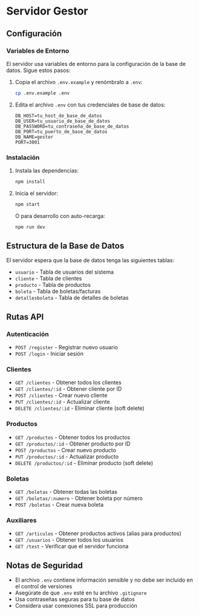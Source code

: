 # Servidor Gestor

## Configuración

### Variables de Entorno

El servidor usa variables de entorno para la configuración de la base de datos. Sigue estos pasos:

1. Copia el archivo `.env.example` y renómbralo a `.env`:
   ```bash
   cp .env.example .env
   ```

2. Edita el archivo `.env` con tus credenciales de base de datos:
   ```
   DB_HOST=tu_host_de_base_de_datos
   DB_USER=tu_usuario_de_base_de_datos
   DB_PASSWORD=tu_contraseña_de_base_de_datos
   DB_PORT=tu_puerto_de_base_de_datos
   DB_NAME=gestor
   PORT=3001
   ```

### Instalación

1. Instala las dependencias:
   ```bash
   npm install
   ```

2. Inicia el servidor:
   ```bash
   npm start
   ```
   
   O para desarrollo con auto-recarga:
   ```bash
   npm run dev
   ```

## Estructura de la Base de Datos

El servidor espera que la base de datos tenga las siguientes tablas:

- `usuario` - Tabla de usuarios del sistema
- `cliente` - Tabla de clientes
- `producto` - Tabla de productos
- `boleta` - Tabla de boletas/facturas
- `detallesboleta` - Tabla de detalles de boletas

## Rutas API

### Autenticación
- `POST /register` - Registrar nuevo usuario
- `POST /login` - Iniciar sesión

### Clientes
- `GET /clientes` - Obtener todos los clientes
- `GET /clientes/:id` - Obtener cliente por ID
- `POST /clientes` - Crear nuevo cliente
- `PUT /clientes/:id` - Actualizar cliente
- `DELETE /clientes/:id` - Eliminar cliente (soft delete)

### Productos
- `GET /productos` - Obtener todos los productos
- `GET /productos/:id` - Obtener producto por ID
- `POST /productos` - Crear nuevo producto
- `PUT /productos/:id` - Actualizar producto
- `DELETE /productos/:id` - Eliminar producto (soft delete)

### Boletas
- `GET /boletas` - Obtener todas las boletas
- `GET /boletas/:numero` - Obtener boleta por número
- `POST /boletas` - Crear nueva boleta

### Auxiliares
- `GET /articulos` - Obtener productos activos (alias para productos)
- `GET /usuarios` - Obtener todos los usuarios
- `GET /test` - Verificar que el servidor funciona

## Notas de Seguridad

- El archivo `.env` contiene información sensible y no debe ser incluido en el control de versiones
- Asegúrate de que `.env` esté en tu archivo `.gitignore`
- Usa contraseñas seguras para tu base de datos
- Considera usar conexiones SSL para producción

